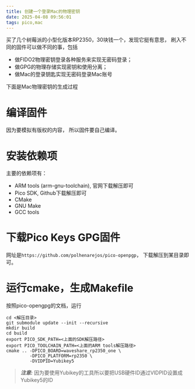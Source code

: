 ```yaml
---
title: 创建一个登录Mac的物理密钥
date: 2025-04-08 09:56:01
tags: pico,mac
---
```


买了几个树莓派的小型化版本RP2350，30块钱一个，发现它挺有意思， 刷入不同的固件可以做不同的事，包括
- 做FIDO2物理密钥登录各种服务来实现无密码登录；
- 做GPG的物理存储实现密钥和使用分离；
- 做Mac的登录钥匙实现无密码登录Mac账号

下面是Mac物理密钥的生成过程

# 编译固件
因为要模拟有版权的内容， 所以固件要自己编译。
# 安装依赖项
主要的依赖项有：
- ARM tools (arm-gnu-toolchain), 官网下载解压即可
- Pico SDK, Github下载解压即可
- CMake
- GNU Make
- GCC tools
# 下载Pico Keys GPG固件
网址是`https://github.com/polhenarejos/pico-openpgp`， 下载解压到某目录即可。
# 运行cmake，生成Makefile
按照pico-opengpg的文档，运行
```
cd <解压目录>
git submodule update --init --recursive
mkdir build
cd build
export PICO_SDK_PATH=<上面的SDK解压路径>
export PICO_TOOLCHAIN_PATH=<上面的ARM tools解压路径>
cmake .. -DPICO_BOARD=waveshare_rp2350_one \
         -DPICO_PLATFORM=rp2350 \
         -DVIDPID=Yubikey5
```

> **_注意:_** 因为要使用Yubikey的工具所以要把USB硬件ID通过VIDPID设置成Yubikey5的ID 

